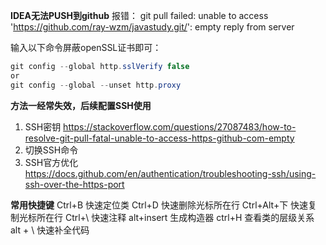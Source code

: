 **IDEA无法PUSH到github**
报错：
git pull failed: unable to access 'https://github.com/ray-wzm/javastudy.git/': empty reply from server

输入以下命令屏蔽openSSL证书即可：
```java
git config --global http.sslVerify false
or
git config --global --unset http.proxy
```

**方法一经常失效，后续配置SSH使用**
1. SSH密钥
   https://stackoverflow.com/questions/27087483/how-to-resolve-git-pull-fatal-unable-to-access-https-github-com-empty
2. 切换SSH命令
3. SSH官方优化
   https://docs.github.com/en/authentication/troubleshooting-ssh/using-ssh-over-the-https-port

**常用快捷键**
Ctrl+B 快速定位类
Ctrl+D 快速删除光标所在行
Ctrl+Alt+下 快速复制光标所在行
Ctrl+\ 快速注释
alt+insert 生成构造器
ctrl+H 查看类的层级关系
alt + \ 快速补全代码

